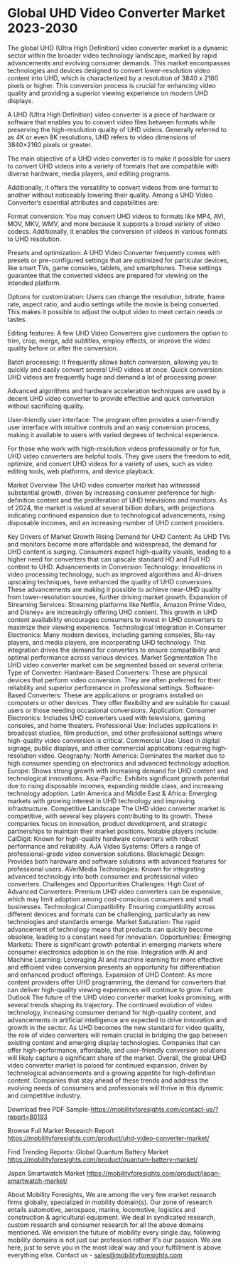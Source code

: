 # Global UHD Video Converter Market 2023-2030
The global UHD (Ultra High Definition) video converter market is a dynamic sector within the broader video technology landscape, marked by rapid advancements and evolving consumer demands. This market encompasses technologies and devices designed to convert lower-resolution video content into UHD, which is characterized by a resolution of 3840 x 2160 pixels or higher. This conversion process is crucial for enhancing video quality and providing a superior viewing experience on modern UHD displays.

A UHD (Ultra High Definition) video converter is a piece of hardware or software that enables you to convert video files between formats while preserving the high-resolution quality of UHD videos. Generally referred to as 4K or even 8K resolutions, UHD refers to video dimensions of 3840×2160 pixels or greater.
 
The main objective of a UHD video converter is to make it possible for users to convert UHD videos into a variety of formats that are compatible with diverse hardware, media players, and editing programs.
 
Additionally, it offers the versatility to convert videos from one format to another without noticeably lowering their quality. Among a UHD Video Converter’s essential attributes and capabilities are: 
 
Format conversion: You may convert UHD videos to formats like MP4, AVI, MOV, MKV, WMV, and more because it supports a broad variety of video codecs. Additionally, it enables the conversion of videos in various formats to UHD resolution.
 
Presets and optimization: A UHD Video Converter frequently comes with presets or pre-configured settings that are optimized for particular devices, like smart TVs, game consoles, tablets, and smartphones. These settings guarantee that the converted videos are prepared for viewing on the intended platform.
 
Options for customization: Users can change the resolution, bitrate, frame rate, aspect ratio, and audio settings while the movie is being converted. This makes it possible to adjust the output video to meet certain needs or tastes.
 
Editing features: A few UHD Video Converters give customers the option to trim, crop, merge, add subtitles, employ effects, or improve the video quality before or after the conversion.
 
Batch processing: It frequently allows batch conversion, allowing you to quickly and easily convert several UHD videos at once. Quick conversion: UHD videos are frequently huge and demand a lot of processing power.
 
Advanced algorithms and hardware acceleration techniques are used by a decent UHD video converter to provide effective and quick conversion without sacrificing quality.
 
User-friendly user interface: The program often provides a user-friendly user interface with intuitive controls and an easy conversion process, making it available to users with varied degrees of technical experience.
 
For those who work with high-resolution videos professionally or for fun, UHD video converters are helpful tools. They give users the freedom to edit, optimize, and convert UHD videos for a variety of uses, such as video editing tools, web platforms, and device playback.

Market Overview
The UHD video converter market has witnessed substantial growth, driven by increasing consumer preference for high-definition content and the proliferation of UHD televisions and monitors. As of 2024, the market is valued at several billion dollars, with projections indicating continued expansion due to technological advancements, rising disposable incomes, and an increasing number of UHD content providers.

Key Drivers of Market Growth
Rising Demand for UHD Content: As UHD TVs and monitors become more affordable and widespread, the demand for UHD content is surging. Consumers expect high-quality visuals, leading to a higher need for converters that can upscale standard HD and Full HD content to UHD.
Advancements in Conversion Technology: Innovations in video processing technology, such as improved algorithms and AI-driven upscaling techniques, have enhanced the quality of UHD conversions. These advancements are making it possible to achieve near-UHD quality from lower-resolution sources, further driving market growth.
Expansion of Streaming Services: Streaming platforms like Netflix, Amazon Prime Video, and Disney+ are increasingly offering UHD content. This growth in UHD content availability encourages consumers to invest in UHD converters to maximize their viewing experience.
Technological Integration in Consumer Electronics: Many modern devices, including gaming consoles, Blu-ray players, and media players, are incorporating UHD technology. This integration drives the demand for converters to ensure compatibility and optimal performance across various devices.
Market Segmentation
The UHD video converter market can be segmented based on several criteria:
Type of Converter:
Hardware-Based Converters: These are physical devices that perform video conversion. They are often preferred for their reliability and superior performance in professional settings.
Software-Based Converters: These are applications or programs installed on computers or other devices. They offer flexibility and are suitable for casual users or those needing occasional conversions.
Application:
Consumer Electronics: Includes UHD converters used with televisions, gaming consoles, and home theaters.
Professional Use: Includes applications in broadcast studios, film production, and other professional settings where high-quality video conversion is critical.
Commercial Use: Used in digital signage, public displays, and other commercial applications requiring high-resolution video.
Geography:
North America: Dominates the market due to high consumer spending on electronics and advanced technology adoption.
Europe: Shows strong growth with increasing demand for UHD content and technological innovations.
Asia-Pacific: Exhibits significant growth potential due to rising disposable incomes, expanding middle class, and increasing technology adoption.
Latin America and Middle East & Africa: Emerging markets with growing interest in UHD technology and improving infrastructure.
Competitive Landscape
The UHD video converter market is competitive, with several key players contributing to its growth. These companies focus on innovation, product development, and strategic partnerships to maintain their market positions. Notable players include:
CalDigit: Known for high-quality hardware converters with robust performance and reliability.
AJA Video Systems: Offers a range of professional-grade video conversion solutions.
Blackmagic Design: Provides both hardware and software solutions with advanced features for professional users.
AVerMedia Technologies: Known for integrating advanced technology into both consumer and professional video converters.
Challenges and Opportunities
Challenges:
High Cost of Advanced Converters: Premium UHD video converters can be expensive, which may limit adoption among cost-conscious consumers and small businesses.
Technological Compatibility: Ensuring compatibility across different devices and formats can be challenging, particularly as new technologies and standards emerge.
Market Saturation: The rapid advancement of technology means that products can quickly become obsolete, leading to a constant need for innovation.
Opportunities:
Emerging Markets: There is significant growth potential in emerging markets where consumer electronics adoption is on the rise.
Integration with AI and Machine Learning: Leveraging AI and machine learning for more effective and efficient video conversion presents an opportunity for differentiation and enhanced product offerings.
Expansion of UHD Content: As more content providers offer UHD programming, the demand for converters that can deliver high-quality viewing experiences will continue to grow.
Future Outlook
The future of the UHD video converter market looks promising, with several trends shaping its trajectory. The continued evolution of video technology, increasing consumer demand for high-quality content, and advancements in artificial intelligence are expected to drive innovation and growth in the sector.
As UHD becomes the new standard for video quality, the role of video converters will remain crucial in bridging the gap between existing content and emerging display technologies. Companies that can offer high-performance, affordable, and user-friendly conversion solutions will likely capture a significant share of the market.
Overall, the global UHD video converter market is poised for continued expansion, driven by technological advancements and a growing appetite for high-definition content. Companies that stay ahead of these trends and address the evolving needs of consumers and professionals will thrive in this dynamic and competitive industry.

Download free PDF Sample-https://mobilityforesights.com/contact-us/?report=80193



Browse Full Market Research Report 
https://mobilityforesights.com/product/uhd-video-converter-market/


Find Trending Reports:
Global Quantum Battery Market
https://mobilityforesights.com/product/quantum-battery-market/




Japan Smartwatch Market
https://mobilityforesights.com/product/japan-smartwatch-market/





About Mobility Foresights,
We are among the very few market research firms globally, specialized in mobility domain(s). Our zone of research entails automotive, aerospace, marine, locomotive, logistics and construction & agricultural equipment. We deal in syndicated research, custom research and consumer research for all the above domains mentioned.
We envision the future of mobility every single day, following mobility domains is not just our profession rather it's our passion. We are here, just to serve you in the most ideal way and your fulfillment is above everything else. Contact us -  sales@mobilityforesights.com 
